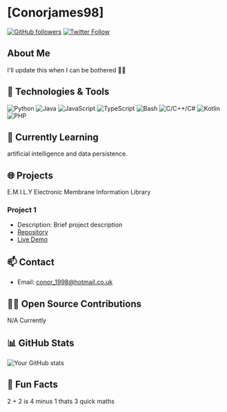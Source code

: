 # [Conorjames98]
[![GitHub followers](https://img.shields.io/github/followers/yourusername?style=social)](https://github.com/yourusername)
[![Twitter Follow](https://img.shields.io/twitter/follow/yourtwitterhandle?style=social)](https://twitter.com/yourtwitterhandle)

## About Me
I'll update this when I can be bothered 🧑‍💻

## 🔧 Technologies & Tools
![Python](https://img.shields.io/badge/Python-3776AB?style=flat-square&logo=python&logoColor=white)
![Java](https://img.shields.io/badge/Java-007396?style=flat-square&logo=java&logoColor=white)
![JavaScript](https://img.shields.io/badge/JavaScript-F7DF1E?style=flat-square&logo=javascript&logoColor=black)
![TypeScript](https://img.shields.io/badge/TypeScript-007ACC?style=flat-square&logo=typescript&logoColor=white)
![Bash](https://img.shields.io/badge/Bash-4EAA25?style=flat-square&logo=gnu-bash&logoColor=white)
![C/C++/C#](https://img.shields.io/badge/C%2FC%2B%2B%2FC%23-00599C?style=flat-square&logo=c&logoColor=white)
![Kotlin](https://img.shields.io/badge/Kotlin-0095D5?style=flat-square&logo=kotlin&logoColor=white)
![PHP](https://img.shields.io/badge/PHP-777BB4?style=flat-square&logo=php&logoColor=white)

## 🌱 Currently Learning
artificial intelligence and data persistence.

## 🌐 Projects
E.M.I.L.Y 
Electronic Membrane Information Library

### Project 1
- Description: Brief project description
- [Repository](https://github.com/yourusername/project1)
- [Live Demo](https://yourprojectdemo.com)

## 📫 Contact
- Email: conor_1998@hotmail.co.uk

## 👨‍💻 Open Source Contributions
N/A Currently

## 📊 GitHub Stats
![Your GitHub stats](https://github-readme-stats.vercel.app/api?username=yourusername&show_icons=true&theme=radical)

## 🌟 Fun Facts
2 + 2 is 4 minus 1 thats 3 quick maths 
